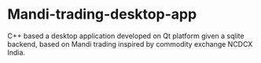 # Mandi-trading-desktop-app
C++ based a desktop application developed on Qt platform given a sqlite backend, based on Mandi trading inspired by commodity exchange NCDCX India.
